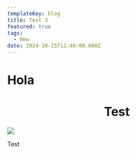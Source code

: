 ```yaml
---
templateKey: blog
title: Test 3
featured: true
tags:
  - New
date: 2024-10-15T11:46:00.000Z
---
```

# Hola

<h1 style="text-align: center;">Test</h1>

![](/media/favicon2.png)

Test
